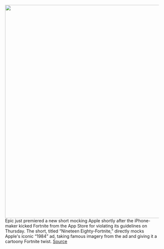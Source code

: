 <img src='https://cdn.vox-cdn.com/thumbor/Z9RQrNQVDgUcKcpR3bFSWXIHtYA=/0x0:1902x1078/1200x0/filters:focal(0x0:1902x1078):no_upscale()/cdn.vox-cdn.com/uploads/chorus_asset/file/21758520/Screen_Shot_2020_08_13_at_1.19.54_PM.png' width='700px' /><br/>
Epic just premiered a new short mocking Apple shortly after the iPhone-maker kicked Fortnite from the App Store for violating its guidelines on Thursday. The short, titled “Nineteen Eighty-Fortnite,” directly mocks Apple's iconic “1984” ad, taking famous imagery from the ad and giving it a cartoony Fortnite twist.
<a href='https://www.theverge.com/2020/8/13/21367924/watch-epic-nineteen-eighty-fortnite-short-apple-app-store-ban'> Source <a/>
